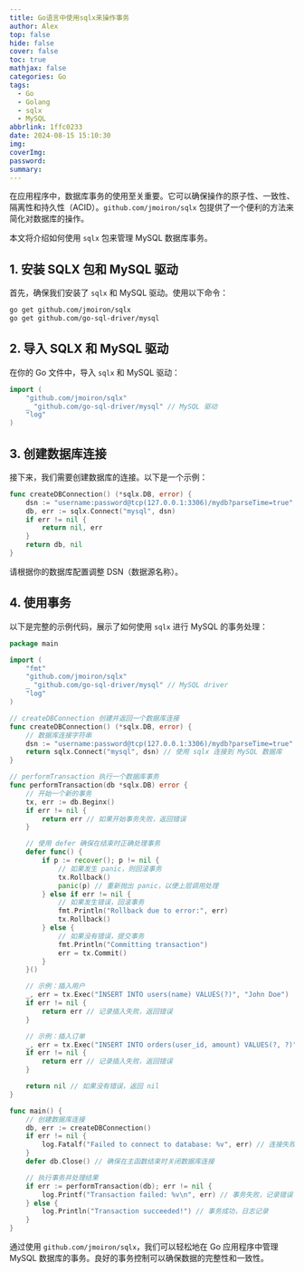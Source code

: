 ```yaml
---
title: Go语言中使用sqlx来操作事务
author: Alex
top: false
hide: false
cover: false
toc: true
mathjax: false
categories: Go
tags:
  - Go
  - Golang
  - sqlx
  - MySQL
abbrlink: 1ffc0233
date: 2024-08-15 15:10:30
img:
coverImg:
password:
summary:
---
```


在应用程序中，数据库事务的使用至关重要。它可以确保操作的原子性、一致性、隔离性和持久性（ACID）。`github.com/jmoiron/sqlx` 包提供了一个便利的方法来简化对数据库的操作。

本文将介绍如何使用 `sqlx` 包来管理 MySQL 数据库事务。

## 1. 安装 SQLX 包和 MySQL 驱动

首先，确保我们安装了 `sqlx` 和 MySQL 驱动。使用以下命令：

```bash
go get github.com/jmoiron/sqlx
go get github.com/go-sql-driver/mysql
```

## 2. 导入 SQLX 和 MySQL 驱动

在你的 Go 文件中，导入 `sqlx` 和 MySQL 驱动：

```go
import (
    "github.com/jmoiron/sqlx"
    _ "github.com/go-sql-driver/mysql" // MySQL 驱动
    "log"
)
```

## 3. 创建数据库连接

接下来，我们需要创建数据库的连接。以下是一个示例：

```go
func createDBConnection() (*sqlx.DB, error) {
    dsn := "username:password@tcp(127.0.0.1:3306)/mydb?parseTime=true"
    db, err := sqlx.Connect("mysql", dsn)
    if err != nil {
        return nil, err
    }
    return db, nil
}
```

请根据你的数据库配置调整 DSN（数据源名称）。

## 4. 使用事务

以下是完整的示例代码，展示了如何使用 `sqlx` 进行 MySQL 的事务处理：

```go
package main

import (
    "fmt"
    "github.com/jmoiron/sqlx"
    _ "github.com/go-sql-driver/mysql" // MySQL driver
    "log"
)

// createDBConnection 创建并返回一个数据库连接
func createDBConnection() (*sqlx.DB, error) {
    // 数据库连接字符串
    dsn := "username:password@tcp(127.0.0.1:3306)/mydb?parseTime=true"
    return sqlx.Connect("mysql", dsn) // 使用 sqlx 连接到 MySQL 数据库
}

// performTransaction 执行一个数据库事务
func performTransaction(db *sqlx.DB) error {
    // 开始一个新的事务
    tx, err := db.Beginx()
    if err != nil {
        return err // 如果开始事务失败，返回错误
    }

    // 使用 defer 确保在结束时正确处理事务
    defer func() {
        if p := recover(); p != nil {
            // 如果发生 panic，则回滚事务
            tx.Rollback()
            panic(p) // 重新抛出 panic，以便上层调用处理
        } else if err != nil {
            // 如果发生错误，回滚事务
            fmt.Println("Rollback due to error:", err)
            tx.Rollback()
        } else {
            // 如果没有错误，提交事务
            fmt.Println("Committing transaction")
            err = tx.Commit()
        }
    }()

    // 示例：插入用户
    _, err = tx.Exec("INSERT INTO users(name) VALUES(?)", "John Doe")
    if err != nil {
        return err // 记录插入失败，返回错误
    }

    // 示例：插入订单
    _, err = tx.Exec("INSERT INTO orders(user_id, amount) VALUES(?, ?)", 1, 100.0)
    if err != nil {
        return err // 记录插入失败，返回错误
    }

    return nil // 如果没有错误，返回 nil
}

func main() {
    // 创建数据库连接
    db, err := createDBConnection()
    if err != nil {
        log.Fatalf("Failed to connect to database: %v", err) // 连接失败，日志记录并退出
    }
    defer db.Close() // 确保在主函数结束时关闭数据库连接

    // 执行事务并处理结果
    if err := performTransaction(db); err != nil {
        log.Printf("Transaction failed: %v\n", err) // 事务失败，记录错误
    } else {
        log.Println("Transaction succeeded!") // 事务成功，日志记录
    }
}
```

通过使用 `github.com/jmoiron/sqlx`，我们可以轻松地在 Go 应用程序中管理 MySQL 数据库的事务。良好的事务控制可以确保数据的完整性和一致性。